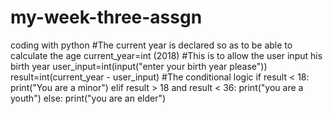 # my-week-three-assgn
coding with python
#The current year is declared so as to be able to calculate the age
current_year=int (2018)
#This is to allow the user input his birth year
user_input=int(input("enter your birth year please"))
result=int(current_year - user_input)
#The conditional logic
if result < 18:
    print("You are a minor")
elif result > 18 and result < 36:
    print("you are a youth")
else:
    print("you are an elder")
